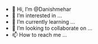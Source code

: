 - 👋 Hi, I’m @Danishmehar
- 👀 I’m interested in ...
- 🌱 I’m currently learning ...
- 💞️ I’m looking to collaborate on ...
- 📫 How to reach me ...

<!---
Danishmehar/Danishmehar is a ✨ special ✨ repository because its `README.md` (this file) appears on your GitHub profile.
You can click the Preview link to take a look at your changes.
--->
